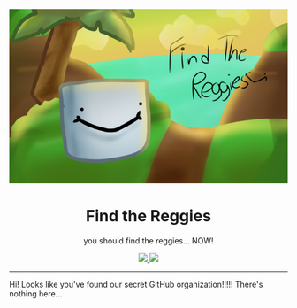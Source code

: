 <div align="center">
<img src="profile/thumbnail.png">
<h1>Find the Reggies</h1>
<p>you should find the reggies... NOW!</p>
<a href="https://www.roblox.com/games/7967866040">
<img src="https://img.shields.io/badge/Play%20on-Roblox-black?style=for-the-badge&logo=roblox">
<img src="https://img.shields.io/badge/dynamic/json?color=informational&label=visits&query=%24.visits&url=https%3A%2F%2Fmy-first-playground-mif71yf7nzv5.runkit.sh%2F&style=for-the-badge&cacheSeconds=cacheSeconds=300">
</a>
</div>

---

Hi!
Looks like you've found our secret GitHub organization!!!!!
There's nothing here...
